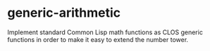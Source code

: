 # generic-arithmetic
Implement standard Common Lisp math functions as CLOS generic functions in order to make it easy to extend the number tower.
